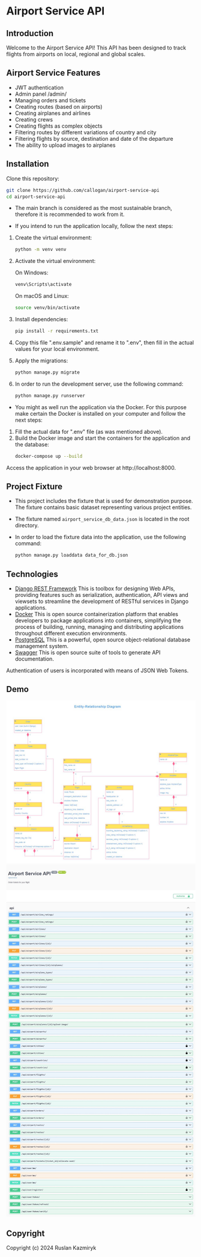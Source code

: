 # Airport Service API

## Introduction

Welcome to the Airport Service API!
This API has been designed to track flights from airports on local, regional and global scales.

## Airport Service Features

* JWT authentication
* Admin panel /admin/
* Managing orders and tickets
* Creating routes (based on airports)
* Creating airplanes and airlines
* Creating crews
* Creating flights as complex objects
* Filtering routes by different variations of country and city
* Filtering flights by source, destination and date of the departure
* The ability to upload images to airplanes

## Installation

Clone this repository:

   ```bash
   git clone https://github.com/callogan/airport-service-api
   cd airport-service-api
   ```

* The main branch is considered as the most sustainable branch, therefore it is recommended to work from it.

* If you intend to run the application locally, follow the next steps:

1. Create the virtual environment:

   ```bash
   python -m venv venv
   ```

2. Activate the virtual environment:

   On Windows:

      ```bash
      venv\Scripts\activate
      ```

   On macOS and Linux:

      ```bash
      source venv/bin/activate
      ```

3. Install dependencies:

   ```bash
   pip install -r requirements.txt
   ```

4. Copy this file ".env.sample" and rename it to ".env", then fill in the actual values for your local environment.
5. Apply the migrations:

   ```bash
   python manage.py migrate
   ```

6. In order to run the development server, use the following command:

   ```bash
   python manage.py runserver
   ```

* You might as well run the application via the Docker. For this purpose make certain the Docker is installed 
on your computer and follow the next steps:
1. Fill the actual data for ".env" file (as was mentioned above).
2. Build the Docker image and start the containers for the application and the database:
   ```bash
   docker-compose up --build
   ```

Access the application in your web browser at http://localhost:8000.

## Project Fixture

 - This project includes the fixture that is used for demonstration purpose. The fixture contains basic dataset
representing various project entities.
 - The fixture named `airport_service_db_data.json` is located in the root directory.
 - In order to load the fixture data into the application, use the following command:

   ```bash
   python manage.py loaddata data_for_db.json
   ```

## Technologies

* [Django REST Framework](https://www.django-rest-framework.org/) This is toolbox for designing Web APIs, providing 
features such as serialization, authentication, API views and viewsets to streamline the development of RESTful services
in Django applications.
* [Docker](https://www.docker.com/) This is open source containerization platform that enables developers to package 
applications into containers, simplifying the process of building, running, managing and distributing applications 
throughout different execution environments.
* [PostgreSQL](https://www.postgresql.org/) This is a powerful, open source object-relational database management 
system.
* [Swagger](https://swagger.io/) This is open source suite of tools to generate API documentation.

Authentication of users is incorporated with means of JSON Web Tokens.

## Demo

![ER Diagram](demo/entity-relationship-diagram.png)
![API Endpoints part 1](demo/swagger-all-endpoints-1.png)
![API Endpoints part 2](demo/swagger-all-endpoints-2.png)

## Copyright

Copyright (c) 2024 Ruslan Kazmiryk
